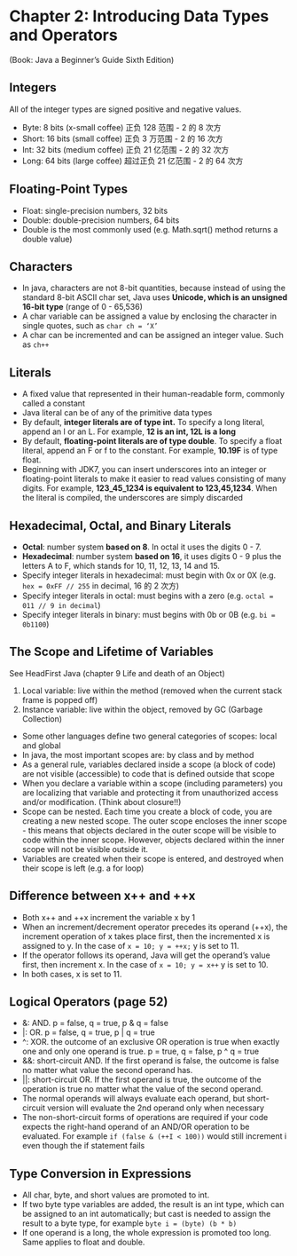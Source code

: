 # Chapter 2: Introducing Data Types and Operators

(Book: Java a Beginner’s Guide Sixth Edition)

## Integers

All of the integer types are signed positive and negative values.

- Byte: 8 bits (x-small coffee) 正负 128 范围 - 2 的 8 次方
- Short: 16 bits (small coffee) 正负 3 万范围 - 2 的 16 次方
- Int: 32 bits (medium coffee) 正负 21 亿范围 - 2 的 32 次方
- Long: 64 bits (large coffee) 超过正负 21 亿范围 - 2 的 64 次方

## Floating-Point Types

- Float: single-precision numbers, 32 bits
- Double: double-precision numbers, 64 bits
- Double is the most commonly used (e.g. Math.sqrt() method returns a double value)

## Characters

- In java, characters are not 8-bit quantities, because instead of using the standard 8-bit ASCII char set, Java uses **Unicode, which is an unsigned 16-bit type** (range of 0 - 65,536)
- A char variable can be assigned a value by enclosing the character in single quotes, such as `char ch = ‘X’`
- A char can be incremented and can be assigned an integer value. Such as `ch++`

## Literals

- A fixed value that represented in their human-readable form, commonly called a constant
- Java literal can be of any of the primitive data types
- By default, **integer literals are of type int.** To specify a long literal, append an l or an L. For example, **12 is an int, 12L is a long**
- By default, **floating-point literals are of type double**. To specify a float literal, append an F or f to the constant. For example, **10.19F** is of type float.
- Beginning with JDK7, you can insert underscores into an integer or floating-point literals to make it easier to read values consisting of many digits. For example, **123_45_1234 is equivalent to 123,45,1234**. When the literal is compiled, the underscores are simply discarded

## Hexadecimal, Octal, and Binary Literals

- **Octal**: number system **based on 8**. In octal it uses the digits 0 - 7.
- **Hexadecimal**: number system **based on 16**, it uses digits 0 - 9 plus the letters A to F, which stands for 10, 11, 12, 13, 14 and 15.
- Specify integer literals in hexadecimal: must begin with 0x or 0X (e.g. `hex = 0xFF // 255` in decimal, 16 的 2 次方)
- Specify integer literals in octal: must begins with a zero (e.g. `octal = 011 // 9 in decimal`)
- Specify integer literals in binary: must begins with 0b or 0B (e.g. `bi = 0b1100`)

## The Scope and Lifetime of Variables

See HeadFirst Java (chapter 9 Life and death of an Object)

1. Local variable: live within the method (removed when the current stack frame is popped off)
2. Instance variable: live within the object, removed by GC (Garbage Collection)

- Some other languages define two general categories of scopes: local and global
- In java, the most important scopes are: by class and by method
- As a general rule, variables declared inside a scope (a block of code) are not visible (accessible) to code that is defined outside that scope
- When you declare a variable within a scope (including parameters) you are localizing that variable and protecting it from unauthorized access and/or modification. (Think about closure!!)
- Scope can be nested. Each time you create a block of code, you are creating a new nested scope. The outer scope encloses the inner scope - this means that objects declared in the outer scope will be visible to code within the inner scope. However, objects declared within the inner scope will not be visible outside it.
- Variables are created when their scope is entered, and destroyed when their scope is left (e.g. a for loop)

## Difference between x++ and ++x

- Both x++ and ++x increment the variable x by 1
- When an increment/decrement operator precedes its operand (++x), the increment operation of x takes place first, then the incremented x is assigned to y. In the case of `x = 10; y = ++x;` y is set to 11.
- If the operator follows its operand, Java will get the operand’s value first, then increment x. In the case of `x = 10; y = x++` y is set to 10.
- In both cases, x is set to 11.

## Logical Operators (page 52)

- &: AND. p = false, q = true, p & q = false
- |: OR. p = false, q = true, p | q = true
- ^: XOR. the outcome of an exclusive OR operation is true when exactly one and only one operand is true. p = true, q = false, p ^ q = true
- &&: short-circuit AND. If the first operand is false, the outcome is false no matter what value the second operand has.
- ||: short-circuit OR. If the first operand is true, the outcome of the operation is true no matter what the value of the second operand.
- The normal operands will always evaluate each operand, but short-circuit version will evaluate the 2nd operand only when necessary
- The non-short-circuit forms of operations are required if your code expects the right-hand operand of an AND/OR operation to be evaluated. For example `if (false & (++I < 100))` would still increment i even though the if statement fails

## Type Conversion in Expressions

- All char, byte, and short values are promoted to int.
- If two byte type variables are added, the result is an int type, which can be assigned to an int automatically; but cast is needed to assign the result to a byte type, for example `byte i = (byte) (b * b)`
- If one operand is a long, the whole expression is promoted too long. Same applies to float and double.
